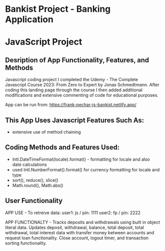 # Bankist Project - Banking Application 
# JavaScript Project
## Desription of App Functionality, Features, and Methods

Javascript coding project I completed the Udemy - The Complete Javascript Course 2023: From Zero to Expert by Jonas Schmedtmann. After coding this landing page through the course I then added additional modifications and extensive commenting of code for educational purposes.

App can be run from: https://frank-pechar-js-bankist.netlify.app/

## This App Uses Javascript Features Such As:

- extensive use of method chaining 

## Coding Methods and Features Used:

- Intl.DateTimeFormat(locale).format() - formatting for locale and also date calculations
- used Intl.NumberFormat().format() for currency formatting for locale and type
- sort(), reduce(), slice()
- Math.round(), Math.abs()

## User Functionality

APP USE -
To retreive data:
user1: js / pin: 1111
user2: fp / pin: 2222

APP FUNCTIONALTY -
Tracks deposits and withdrawals using built in object literal data. Updates deposit, withdrawal, balance, total deposit, total withdrawal, total interest data with transfer money between accounts and request loan functionality. Close account, logout timer, and transaction sorting functionality.
